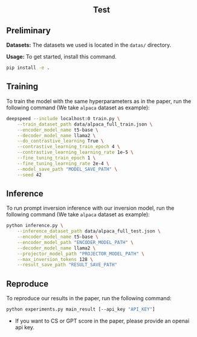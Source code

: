 <div align="center">

<h2>Test</h2>
</div>


## Preliminary

**Datasets:** The datasets we used is located in the `datas/` directory.

**Usage:** To get started, install this command.

```bash
pip install -e .
```

## Training

To train the model with the same hyperparameters as in the paper, run the following command (We take `alpaca` dataset as example):

```bash
deepspeed --include localhost:0 train.py \
    --train_dataset_path data/alpaca_full_train.json \
    --encoder_model_name t5-base \
    --decoder_model_name llama2 \
    --do_contrastive_learning True \
    --contrastive_learning_train_epoch 4 \
    --contrastive_learning_learning_rate 1e-5 \
    --fine_tuning_train_epoch 1 \
    --fine_tuning_learning_rate 2e-4 \
    --model_save_path "MODEL_SAVE_PATH" \
    --seed 42    
```

## Inference
To run prompt inversion inference with our inversion model, run the following command (We take `alpaca` dataset as example):
```bash
python inference.py \
    --inference_dataset_path data/alpaca_full_test.json \
    --encoder_model_name t5-base \
    --encoder_model_path "ENCODER_MODEL_PATH" \
    --decoder_model_name llama2 \
    --projector_model_path "PROJECTOR_MODEL_PATH" \
    --max_inversion_tokens 128 \
    --result_save_path "RESULT_SAVE_PATH"
```

## Reproduce 

To reproduce our results in the paper, run the following command:
```bash
python experiments.py main_result [--api_key "API_KEY"]
```
- If you want to CS or GPT score in the paper, please provide an openai api key.
